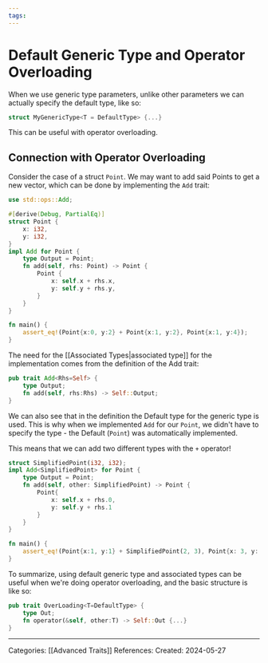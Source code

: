 ```yaml
---
tags:
---
```

# Default Generic Type and Operator Overloading
When we use generic type parameters, unlike other parameters we can actually specify the default type, like so:
```rust
struct MyGenericType<T = DefaultType> {...}
```
This can be useful with operator overloading.

## Connection with Operator Overloading
Consider the case of a struct `Point`. We may want to add said Points to get a new vector, which can be done by implementing the `Add` trait:
``` rust
use std::ops::Add;

#[derive(Debug, PartialEq)]
struct Point {
	x: i32,
	y: i32,
}
impl Add for Point {
	type Output = Point;
	fn add(self, rhs: Point) -> Point {
		Point {
			x: self.x + rhs.x,
			y: self.y + rhs.y,
		}
	}
}

fn main() {
	assert_eq!(Point{x:0, y:2} + Point{x:1, y:2}, Point{x:1, y:4});
}
```
The need for the [[Associated Types|associated type]] for the implementation comes from the definition of the Add trait:
```rust
pub trait Add<Rhs=Self> {
	type Output;
	fn add(self, rhs:Rhs) -> Self::Output;
}
```
We can also see that in the definition the Default type for the generic type is used. This is why when we implemented `Add` for our `Point`, we didn't have to specify the type - the Default (`Point`) was automatically implemented.

This means that we can add two different types with the `+` operator!
``` rust
struct SimplifiedPoint(i32, i32);
impl Add<SimplifiedPoint> for Point {
	type Output = Point;
	fn add(self, other: SimplifiedPoint) -> Point {
		Point{
			x: self.x + rhs.0,
			y: self.y + rhs.1 
		}
	}
}

fn main() {
	assert_eq!(Point{x:1, y:1} + SimplifiedPoint(2, 3), Point{x: 3, y: 4});
}
```

To summarize, using default generic type and associated types can be useful when we're doing operator overloading, and the basic structure is like so:
```rust
pub trait OverLoading<T=DefaultType> {
	type Out;
	fn operator(&self, other:T) -> Self::Out {...}
}
```

---
Categories: [[Advanced Traits]]
References:
Created: 2024-05-27
